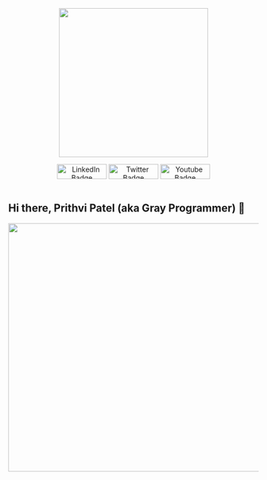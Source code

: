 <div id="header" align="center">
  <!--img src="https://media.giphy.com/media/vrxxqQbyRxYi6scCjT/giphy.gif" width="500"/-->
  <img src="https://media.giphy.com/media/M9gbBd9nbDrOTu1Mqx/giphy.gif" width="300"/>
</div>
<div id="header" align="center">
  
</div>
<div align=center>
<p float="left">
  <a href="https://www.linkedin.com/in/prithvi-patel-38665410a/"><img src="https://img.shields.io/badge/LinkedIn-blue?style=for-the-      badge&logo=linkedin&logoColor=white" height="30" width="100" alt="LinkedIn Badge"></a>
  <a href="https://twitter.com/ProgrammerGray"><img src="https://img.shields.io/badge/Twitter-blue?style=for-the-badge&logo=twitter&logoColor=white" height="30" width="100" alt="Twitter Badge"></a>
  <a href="https://www.youtube.com/channel/UCyAlHuEy6WdkLeallgsnOyA"><img src="https://img.shields.io/badge/YouTube-red?style=for-the-badge&logo=youtube&logoColor=white" height="30" width="100" alt="Youtube Badge"></a>
</p>
</div>


<div align="center">
  <img src="https://komarev.com/ghpvc/?username=Prithvipatel007&style=flat-square&color=blue" alt=""/>
</div>

## Hi there, Prithvi Patel (aka Gray Programmer) 👋

<div align="center">
  <img src="https://media.giphy.com/media/dWesBcTLavkZuG35MI/giphy.gif" width="1000" height="500"/>
</div>
